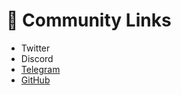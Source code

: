 # 🔗 Community Links

* Twitter
* Discord
* [Telegram](https://t.me/lorenzinotoken)
* [GitHub](https://github.com/LorenzinoToken)

